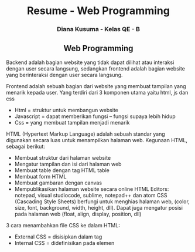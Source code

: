 <h1 align="center">Resume - Web Programming</h1>
<h3 align="center">Diana Kusuma - Kelas QE - B</h3>


<h2 align="center">Web Programming</h2>

Backend adalah bagian website yang tidak dapat dilihat atau interaksi dengan user secara langsung, sedangkan frontend adalah bagian website yang berinteraksi dengan user secara langsung.

Frontend adalah sebuah bagian dari website yang membuat tampilan yang menarik kepada user. Yang terdiri dari 3 komponen utama yaitu html, js dan css
-	Html = struktur untuk membangun website
-	Javascript = dapat memberikan fungsi – fungsi supaya lebih hidup
-	Css = yang membuat tampilan menjadi menarik

HTML (Hypertext Markup Language) adalah sebuah standar yang digunakan secara luas untuk menampilkan halaman web. Kegunaan HTML, sebagai berikut:
-	Membuat struktur dari halaman website
-	Mengatur tampilan dan isi dari halaman web
-	Membuat table dengan tag HTML table
-	Membuat form HTML
-	Membuat gambaran dengan canvas
-	Mempublikasikan halaman website secara online
HTML Editors: notepad, visual studiocode, sublime, notepad++ dan atom
CSS (Cascading Style Sheets) berfungi untuk menghias halaman web, (color, size, font, background, width, height, dll). Dapat juga mengatur posisi pada halaman web (float, align, display, position, dll)

3 cara menambahkan file CSS ke dalam HTML:
-	External CSS =  disisipkan dalam tag <head>
-	Internal CSS = didefinisikan pada elemen <style>
-	Inline CSS = disipkan seinline pada elemen Tunggal
